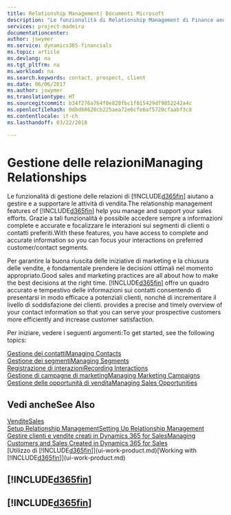 ```yaml
---
title: Relationship Management| Documenti Microsoft
description: "Le funzionalità di Relationship Management di Finance and Operations, Business edition supportano le attività di vendita e consentono di accedere alle informazioni sui contatti e i potenziali clienti in modo da poter assistere in modo efficiente i clienti."
services: project-madeira
documentationcenter: 
author: jswymer
ms.service: dynamics365-financials
ms.topic: article
ms.devlang: na
ms.tgt_pltfrm: na
ms.workload: na
ms.search.keywords: contact, prospect, client
ms.date: 06/06/2017
ms.author: jswymer
ms.translationtype: HT
ms.sourcegitcommit: b34f276a764f0e828fbc1f015429df9852242a4c
ms.openlocfilehash: 0dbd88620cb225aea72e6cfe6af5720cfaabf3c8
ms.contentlocale: it-ch
ms.lasthandoff: 03/22/2018

---
```

# <a name="managing-relationships"></a><span data-ttu-id="23dac-103">Gestione delle relazioni</span><span class="sxs-lookup"><span data-stu-id="23dac-103">Managing Relationships</span></span>
<span data-ttu-id="23dac-104">Le funzionalità di gestione delle relazioni di [!INCLUDE[d365fin](includes/d365fin_md.md)] aiutano a gestire e a supportare le attività di vendita.</span><span class="sxs-lookup"><span data-stu-id="23dac-104">The relationship management features of [!INCLUDE[d365fin](includes/d365fin_md.md)] help you manage and support your sales efforts.</span></span> <span data-ttu-id="23dac-105">Grazie a tali funzionalità è possibile accedere sempre a informazioni complete e accurate e focalizzare le interazioni sui segmenti di clienti o contatti preferiti.</span><span class="sxs-lookup"><span data-stu-id="23dac-105">With these features, you have access to complete and accurate information so you can focus your interactions on preferred customer/contact segments.</span></span>

<span data-ttu-id="23dac-106">Per garantire la buona riuscita delle iniziative di marketing e la chiusura delle vendite, è fondamentale prendere le decisioni ottimali nel momento appropriato.</span><span class="sxs-lookup"><span data-stu-id="23dac-106">Good sales and marketing practices are all about how to make the best decisions at the right time.</span></span> [!INCLUDE[d365fin](includes/d365fin_md.md)]<span data-ttu-id="23dac-107"> offre un quadro accurato e tempestivo delle informazioni sui contatti consentendo di presentarsi in modo efficace a potenziali clienti, nonché di incrementare il livello di soddisfazione dei clienti.</span><span class="sxs-lookup"><span data-stu-id="23dac-107"> provides a precise and timely overview of your contact information so that you can serve your prospective customers more efficiently and increase customer satisfaction.</span></span>

<span data-ttu-id="23dac-108">Per iniziare, vedere i seguenti argomenti:</span><span class="sxs-lookup"><span data-stu-id="23dac-108">To get started, see the following topics:</span></span>

[<span data-ttu-id="23dac-109">Gestione dei contatti</span><span class="sxs-lookup"><span data-stu-id="23dac-109">Managing Contacts</span></span>](marketing-contacts.md)  
[<span data-ttu-id="23dac-110">Gestione dei segmenti</span><span class="sxs-lookup"><span data-stu-id="23dac-110">Managing Segments</span></span>](marketing-segments.md)  
[<span data-ttu-id="23dac-111">Registrazione di interazioni</span><span class="sxs-lookup"><span data-stu-id="23dac-111">Recording Interactions</span></span>](marketing-interactions.md)  
[<span data-ttu-id="23dac-112">Gestione di campagne di marketing</span><span class="sxs-lookup"><span data-stu-id="23dac-112">Managing Marketing Campaigns</span></span>](marketing-campaigns.md)  
[<span data-ttu-id="23dac-113">Gestione delle opportunità di vendita</span><span class="sxs-lookup"><span data-stu-id="23dac-113">Managing Sales Opportunities</span></span>](marketing-manage-sales-opportunities.md)

## <a name="see-also"></a><span data-ttu-id="23dac-114">Vedi anche</span><span class="sxs-lookup"><span data-stu-id="23dac-114">See Also</span></span>
[<span data-ttu-id="23dac-115">Vendite</span><span class="sxs-lookup"><span data-stu-id="23dac-115">Sales</span></span>](sales-manage-sales.md)  
[<span data-ttu-id="23dac-116">Setup Relationship Management</span><span class="sxs-lookup"><span data-stu-id="23dac-116">Setting Up Relationship Management</span></span>](marketing-setup-marketing.md)  
[<span data-ttu-id="23dac-117">Gestire clienti e vendite creati in Dynamics 365 for Sales</span><span class="sxs-lookup"><span data-stu-id="23dac-117">Managing Customers and Sales Created in Dynamics 365 for Sales</span></span>](marketing-integrate-dynamicscrm.md)  
<span data-ttu-id="23dac-118">[Utilizzo di [!INCLUDE[d365fin](includes/d365fin_md.md)]](ui-work-product.md)</span><span class="sxs-lookup"><span data-stu-id="23dac-118">[Working with [!INCLUDE[d365fin](includes/d365fin_md.md)]](ui-work-product.md)</span></span>  

## [!INCLUDE[d365fin](includes/free_trial_md.md)]  
## [!INCLUDE[d365fin](includes/training_link_md.md)]

